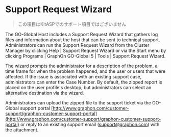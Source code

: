 # Support Request Wizard

>この項目はKitASPでのサポート項目ではございません

The GO-Global Host includes a Support Request Wizard that gathers log files and information about the host that can be sent to technical support. Administrators can run the Support Request Wizard from the Cluster Manager by clicking Help | Support Request Wizard or via the Start menu by clicking Programs | GraphOn GO-Global 5 | Tools | Support Request Wizard.

The wizard prompts the administrator for a description of the problem, a time frame for when the problem happened, and the user or users that were affected. If the issue is associated with an existing support case, administrators can enter the Case Number. By default, the zipped report is placed on the user profile's desktop, but administrators can select an alternative destination via the wizard.

Administrators can upload the zipped file to the support ticket via the GO-Global support portal [http://www.graphon.com/customer-support/graphon-customer-support-portal](http://www.graphon.com/customer-support/graphon-customer-support-portal) or reply to an existing support email (support@graphon.com) with the attachment.

